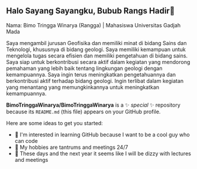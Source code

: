 ## Halo Sayang Sayangku, Bubub Rangs Hadir👋

Nama: Bimo Tringga Winarya (Rangga) | Mahasiswa Universitas Gadjah Mada

  Saya mengambil jurusan Geofisika dan memiliki minat di bidang Sains dan Teknologi, khususnya di bidang geologi. Saya memiliki kemampuan untuk mengelola tugas secara efisien dan memiliki pengetahuan di bidang sains. Saya siap untuk berkontribusi secara aktif dalam kegiatan yang mendorong pemahaman yang lebih baik tentang lingkungan geologi dengan kemampuannya. Saya ingin terus meningkatkan pengetahuannya dan berkontribusi aktif terhadap bidang geologi. Ingin terlibat dalam kegiatan yang menantang yang memungkinkannya untuk meningkatkan kemampuannya.

**BimoTringgaWinarya/BimoTringgaWinarya** is a ✨ _special_ ✨ repository because its `README.md` (this file) appears on your GitHub profile.

Here are some ideas to get you started:

- 🔭 I'm interested in learning GitHub because I want to be a cool guy who can code
- 🌱 My hobbies are tantrums and meetings 24/7
- 🤔 These days and the next year it seems like I will be dizzy with lectures and meetings

